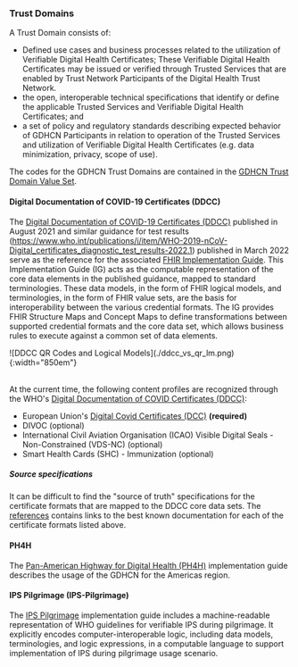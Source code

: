 ###  Trust Domains
A Trust Domain consists of:
*	Defined use cases and business processes related to the utilization of Verifiable Digital Health Certificates; These Verifiable Digital Health Certificates may be issued or verified through Trusted Services that are enabled by Trust Network Participants of the Digital Health Trust Network.
*	the open, interoperable technical specifications that identify or define the applicable Trusted Services and Verifiable Digital Health Certificates; and
*	a set of policy and regulatory standards describing expected behavior of GDHCN Participants in relation to operation of the Trusted Services and utilization of Verifiable Digital Health Certificates (e.g. data minimization, privacy, scope of use).


  <p>The codes for the GDHCN Trust Domains are contained in the <a href="ValueSet-Domains.html">GDHCN Trust Domain Value Set</a>.
  </p>



#### Digital Documentation of COVID-19 Certificates (DDCC)

The [Digital Documentation of COVID-19 Certificates (DDCC)](https://www.who.int/publications/i/item/WHO-2019-nCoV-Digital_certificates-vaccination-2021.1) published in August 2021 and similar guidance for test results (https://www.who.int/publications/i/item/WHO-2019-nCoV-Digital_certificates_diagnostic_test_results-2022.1) published in March 2022 serve as the reference for the associated [FHIR Implementation Guide](https://smart.who.int/ddcc/). This Implementation Guide (IG) acts as the computable representation of the core data elements in the published guidance, mapped to standard terminologies. These data models, in the form of FHIR logical models, and terminologies, in the form of FHIR value sets, are the basis for interoperability between the various credential formats. The IG provides FHIR Structure Maps and Concept Maps to define transformations between supported credential formats and the core data set, which allows business rules to execute against a common set of data elements.


<div style="display:block">
  ![DDCC QR Codes and Logical Models](./ddcc_vs_qr_lm.png){:width="850em"}
</div>


<br />


At the current time, the following content profiles are recognized through the WHO's [Digital Documentation of COVID Certificates (DDCC)](https://worldhealthorganization.github.com/ddcc): 
* European Union's [Digital Covid Certificates (DCC)](https://health.ec.europa.eu/publications/technical-specifications-eu-digital-covid-certificates-volumes-1-5_en) **(required)**
* DIVOC (optional)
* International Civil Aviation Organisation (ICAO) Visible Digital Seals - Non-Constrained (VDS-NC) (optional)
* Smart Health Cards (SHC) - Immunization (optional)

##### Source specifications

It can be difficult to find the "source of truth" specifications for the certificate formats that are mapped to the DDCC core data sets. The [references](references.html) contains links to the best known documentation for each of the certificate formats listed above.


#### PH4H 

The [Pan-American Highway for Digital Health (PH4H)](http://worldhealthorganization.github.iont/smart-ph4h) implementation guide describes the usage of the GDHCN for the Americas region.

#### IPS Pilgrimage (IPS-Pilgrimage)

The  [IPS Pilgrimage](http://smart.who.int/ips-pilgrimage) implementation guide includes a machine-readable representation of WHO guidelines for verifiable IPS during pilgrimage. It explicitly encodes computer-interoperable logic, including data models, terminologies, and logic expressions, in a computable language to support implementation of IPS during pilgrimage usage scenario. 
